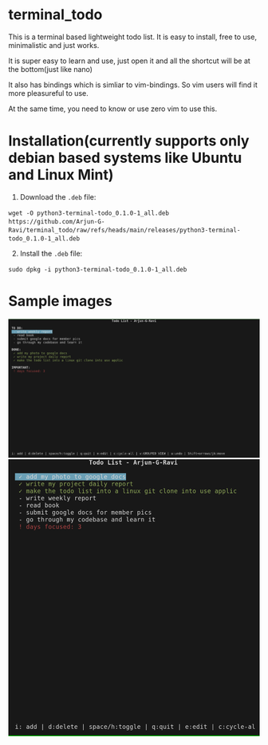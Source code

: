 # terminal_todo

This is a terminal based lightweight todo list. It is easy to install, free to use, minimalistic and just works.

It is super easy to learn and use, just open it and all the shortcut will be at the bottom(just like nano)

It also has bindings which is simliar to vim-bindings. So vim users will find it more pleasureful to use.

At the same time, you need to know or use zero vim to use this.
# Installation(currently supports only debian based systems like Ubuntu and Linux Mint)

1. Download the `.deb` file:

`wget -O python3-terminal-todo_0.1.0-1_all.deb https://github.com/Arjun-G-Ravi/terminal_todo/raw/refs/heads/main/releases/python3-terminal-todo_0.1.0-1_all.deb`

2. Install the `.deb` file:

`sudo dpkg -i python3-terminal-todo_0.1.0-1_all.deb`

# Sample images
![alt text](docs/images/image.png)
![alt text](docs/images/image1.png)
